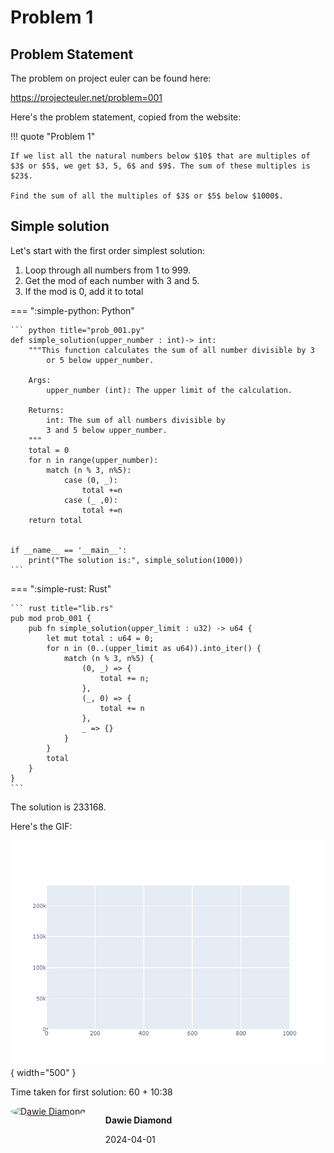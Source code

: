 # Problem 1

## Problem Statement
The problem on project euler can be found here:

<a href="https://projecteuler.net/problem=001" target="_blank">https://projecteuler.net/problem=001</a>

Here's the problem statement, copied from the website:

!!! quote "Problem 1"

    If we list all the natural numbers below $10$ that are multiples of $3$ or $5$, we get $3, 5, 6$ and $9$. The sum of these multiples is $23$.

    Find the sum of all the multiples of $3$ or $5$ below $1000$.


## Simple solution

Let's start with the first order simplest solution:

1.  Loop through all numbers from $1$ to $999$.
2.  Get the mod of each number with $3$ and $5$.
3.  If the mod is 0, add it to total


=== ":simple-python: Python"

    ``` python title="prob_001.py"
    def simple_solution(upper_number : int)-> int:
        """This function calculates the sum of all number divisible by 3 
            or 5 below upper_number.

        Args:
            upper_number (int): The upper limit of the calculation.

        Returns:
            int: The sum of all numbers divisible by 
            3 and 5 below upper_number.
        """
        total = 0
        for n in range(upper_number):
            match (n % 3, n%5):
                case (0, _):
                    total +=n
                case (_ ,0):
                    total +=n
        return total
    

    if __name__ == '__main__':
        print("The solution is:", simple_solution(1000))
    ```

=== ":simple-rust: Rust"

    ``` rust title="lib.rs"
    pub mod prob_001 {
        pub fn simple_solution(upper_limit : u32) -> u64 {
            let mut total : u64 = 0;
            for n in (0..(upper_limit as u64)).into_iter() {
                match (n % 3, n%5) {
                    (0, _) => {
                        total += n;
                    },
                    (_, 0) => {
                        total += n
                    },
                    _ => {}
                }
            }
            total
        }
    }
    ```

The solution is 233168.

Here's the GIF:

![GIF](prob_001.gif){ width="500" }

Time taken for first solution: 60 + 10:38

<div style='display:flex'>
    <div>
        <a target="_blank" href="https://www.bladesight.com" class="" title="Dawie Diamond" style="border-radius:100%;"> 
            <img src="https://github.com/Bladesight.png?size=300" alt="Dawie Diamond" style="
            border-radius: 100%;
            width: 4.0rem;
        ">
        </a>
    </div>
    <div style='margin-left:2rem'>
        <p>
            <strong>Dawie Diamond</strong>
        </p>
        <p>
            2024-04-01
        </p>
    </div>
</div>